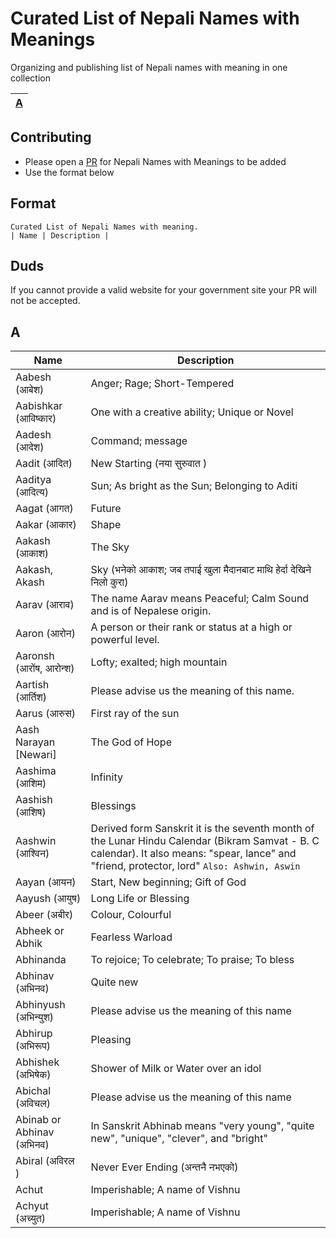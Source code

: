 # Curated List of Nepali Names with Meanings

Organizing and publishing list of Nepali names with meaning in one collection

| [A](#a)| 
|:-:  |

## Contributing

* Please open a [PR](https://guides.github.com/activities/forking/) for Nepali Names with Meanings to be added
* Use the format below

## Format

```
Curated List of Nepali Names with meaning.
| Name | Description | 
```
## Duds
If you cannot provide a valid website for your government site your PR will not be accepted.

## A 

Name | Description 
------------ | ------- 
Aabesh (आबेश)| Anger; Rage; Short-Tempered 
Aabishkar (आविष्कार) | One with a creative ability; Unique or Novel
Aadesh (आदेश) | Command; message
Aadit (आदित) | New Starting (नया सुरुवात )
Aaditya (आदित्य) | Sun; As bright as the Sun; Belonging to Aditi
Aagat (आगत) | Future
Aakar (आकार) | Shape
Aakash (आकाश) | The Sky
Aakash, Akash | Sky (भनेको आकाश; जब तपाई खुला मैदानबाट माथि हेर्दा देखिने निलो कुरा)
Aarav (आराव) | The name Aarav means Peaceful; Calm Sound and is of Nepalese origin.
Aaron (आरोन) | A person or their rank or status at a high or powerful level.
Aaronsh (आरोंष, आरोन्श) | Lofty; exalted; high mountain
Aartish (आर्तिश) | Please advise us the meaning of this name.
Aarus (आरुस) | First ray of the sun
Aash Narayan [Newari] | The God of Hope
Aashima (आशिम) | Infinity
Aashish (आशिष) | Blessings
Aashwin (आश्विन) | Derived form Sanskrit it is the seventh month of the Lunar Hindu Calendar (Bikram Samvat - B. C calendar). It also means: "spear, lance" and "friend, protector, lord" `Also: Ashwin, Aswin`
Aayan (आयन) | Start, New beginning; Gift of God
Aayush (आयुष) | Long Life or Blessing
Abeer (अबीर)| Colour, Colourful
Abheek or Abhik | Fearless Warload
Abhinanda | To rejoice; To celebrate; To praise; To bless
Abhinav (अभिनव) | Quite new
Abhinyush (अभिन्युश) | Please advise us the meaning of this name
Abhirup (अभिरूप) | Pleasing
Abhishek (अभिषेक) | Shower of Milk or Water over an idol
Abichal (अविचल) | Please advise us the meaning of this name
Abinab or Abhinav (अभिनव) | In Sanskrit Abhinab means "very young", "quite new", "unique", "clever", and "bright"
Abiral (अविरल ) | Never Ever Ending (अन्तनै नभएको)
Achut | Imperishable; A name of Vishnu
Achyut (अच्युत) | Imperishable; A name of Vishnu
